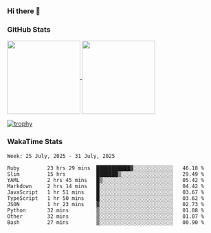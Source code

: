 ### Hi there 👋

### GitHub Stats

<a href="https://github.com/anuraghazra/github-readme-stats">
  <img align="center" height="170px" src="https://github-readme-stats.vercel.app/api/top-langs/?username=tksfjt1024&layout=compact&count_private=true&show_icons=true&show_icons=true&theme=graywhite" />
</a>
<a href="https://github.com/anuraghazra/github-readme-stats">
  <img align="center" height="170px" src="https://github-readme-stats.vercel.app/api?username=tksfjt1024&count_private=true&show_icons=true&show_icons=true&theme=graywhite" />
</a>

[![trophy](https://github-profile-trophy.vercel.app/?username=tksfjt1024)](https://github.com/ryo-ma/github-profile-trophy)

### WakaTime Stats

<!--START_SECTION:waka-->
```text
Week: 25 July, 2025 - 31 July, 2025

Ruby         23 hrs 29 mins  ███████████▓░░░░░░░░░░░░░   46.18 % 
Slim         15 hrs          ███████▒░░░░░░░░░░░░░░░░░   29.49 % 
YAML         2 hrs 45 mins   █▒░░░░░░░░░░░░░░░░░░░░░░░   05.42 % 
Markdown     2 hrs 14 mins   █░░░░░░░░░░░░░░░░░░░░░░░░   04.42 % 
JavaScript   1 hr 51 mins    █░░░░░░░░░░░░░░░░░░░░░░░░   03.67 % 
TypeScript   1 hr 50 mins    █░░░░░░░░░░░░░░░░░░░░░░░░   03.62 % 
JSON         1 hr 23 mins    ▓░░░░░░░░░░░░░░░░░░░░░░░░   02.73 % 
Python       32 mins         ▒░░░░░░░░░░░░░░░░░░░░░░░░   01.08 % 
Other        32 mins         ▒░░░░░░░░░░░░░░░░░░░░░░░░   01.07 % 
Bash         27 mins         ▒░░░░░░░░░░░░░░░░░░░░░░░░   00.90 % 
```
<!--END_SECTION:waka-->
